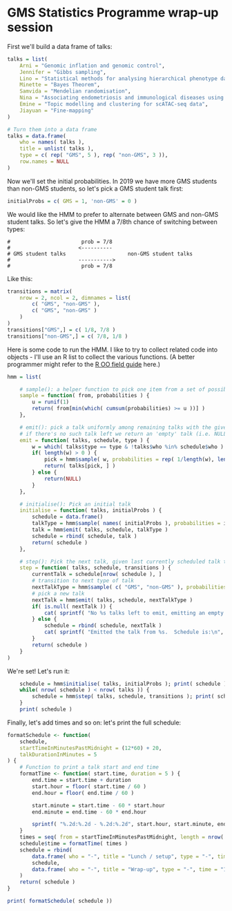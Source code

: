 GMS Statistics Programme wrap-up session
==============================


First we'll build a data frame of talks:
```R
talks = list(
	Arni = "Genomic inflation and genomic control",
	Jennifer = "Gibbs sampling",
	Lino = "Statistical methods for analysing hierarchical phenotype data",
	Minette = "Bayes Theorem",
	Samvida = "Mendelian randomisation",
	Nina = "Associating endometriosis and immunological diseases using population-scale health records",
	Emine = "Topic modelling and clustering for scATAC-seq data",
	Jiayuan = "Fine-mapping"
)

# Turn them into a data frame
talks = data.frame(
	who = names( talks ),
	title = unlist( talks ),
	type = c( rep( "GMS", 5 ), rep( "non-GMS", 3 )),
	row.names = NULL
)

```


Now we'll set the initial probabilities. In 2019 we have more GMS students than non-GMS students,
so let's pick a GMS student talk first:

```R
initialProbs = c( GMS = 1, 'non-GMS' = 0 )
```

We would like the HMM to prefer to alternate between GMS and non-GMS student talks. So let's give
the HMM a 7/8th chance of switching between types:

```
#                       prob = 7/8
#                      <----------
# GMS student talks                    non-GMS student talks
#                      ----------->
#                       prob = 7/8
```

Like this:
```R
transitions = matrix(
	nrow = 2, ncol = 2, dimnames = list(
		c( "GMS", "non-GMS" ),
		c( "GMS", "non-GMS" )
	)
)
transitions["GMS",] = c( 1/8, 7/8 )
transitions["non-GMS",] = c( 7/8, 1/8 )
```

Here is some code to run the HMM.  I like to try to collect related code into objects - I'll use an R list to collect the various functions.  (A better programmer might refer to the [R OO field guide](http://adv-r.had.co.nz/OO-essentials.html) here.)
```R
hmm = list(

	# sample(): a helper function to pick one item from a set of possibilities
	sample = function( from, probabilities ) {
		u = runif(1)
		return( from[min(which( cumsum(probabilities) >= u ))] )
	},

	# emit(): pick a talk uniformly among remaining talks with the given type
	# if there's no such talk left we return an 'empty' talk (i.e. NULL)
	emit = function( talks, schedule, type ) {
		w = which( talks$type == type & !talks$who %in% schedule$who )
		if( length(w) > 0 ) {
			pick = hmm$sample( w, probabilities = rep( 1/length(w), length(w) ))
			return( talks[pick, ] )
		} else {
			return(NULL)
		}
	},

	# initialise(): Pick an initial talk
	initialise = function( talks, initialProbs ) {
		schedule = data.frame()
		talkType = hmm$sample( names( initialProbs ), probabilities = initialProbs )
		talk = hmm$emit( talks, schedule, talkType )
		schedule = rbind( schedule, talk )
		return( schedule )
	},

	# step(): Pick the next talk, given last currently scheduled talk type.
	step = function( talks, schedule, transitions ) {
		currentTalk = schedule[nrow( schedule ), ]
		# transition to next type of talk
		nextTalkType = hmm$sample( c( "GMS", "non-GMS" ), probabilities = transitions[currentTalk$type,] )
		# pick a new talk
		nextTalk = hmm$emit( talks, schedule, nextTalkType )
		if( is.null( nextTalk )) {
			cat( sprintf( "No %s talks left to emit, emitting an empty talk.\n", nextTalkType ))
		} else {
			schedule = rbind( schedule, nextTalk )
			cat( sprintf( "Emitted the talk from %s.  Schedule is:\n", nextTalk$name ))
		}
		return( schedule )
	}
)
```

We're set! Let's run it:
```R
	schedule = hmm$initialise( talks, initialProbs ); print( schedule ) ;
	while( nrow( schedule ) < nrow( talks )) {
		schedule = hmm$step( talks, schedule, transitions ); print( schedule ) ;
	}
	print( schedule )
```

Finally, let's add times and so on: let's print the full schedule:
```R
formatSchedule <- function(
	schedule,
	startTimeInMinutesPastMidnight = (12*60) + 20,
	talkDurationInMinutes = 5
) {
	# Function to print a talk start and end time
	formatTime <- function( start.time, duration = 5 ) {
		end.time = start.time + duration
		start.hour = floor( start.time / 60 )
		end.hour = floor( end.time / 60 )

		start.minute = start.time - 60 * start.hour
		end.minute = end.time - 60 * end.hour

		sprintf( "%.2d:%.2d - %.2d:%.2d", start.hour, start.minute, end.hour, end.minute )
	}
	times = seq( from = startTimeInMinutesPastMidnight, length = nrow( schedule ), by = talkDurationInMinutes + 2 )
	schedule$time = formatTime( times )
	schedule = rbind(
		data.frame( who = "-", title = "Lunch / setup", type = "-", time = "12:00 - 12:20" ),
		schedule,
		data.frame( who = "-", title = "Wrap-up", type = "-", time = "13:15 - 13:30" )
	)
	return( schedule )
}

print( formatSchedule( schedule ))
```


